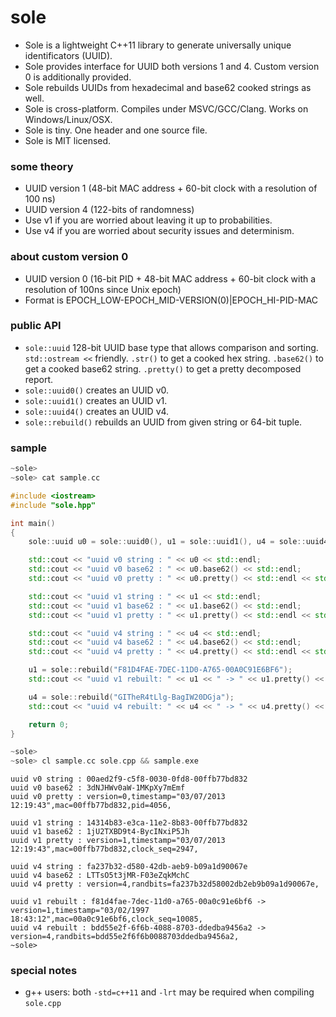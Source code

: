 sole
====

- Sole is a lightweight C++11 library to generate universally unique identificators (UUID).
- Sole provides interface for UUID both versions 1 and 4. Custom version 0 is additionally provided.
- Sole rebuilds UUIDs from hexadecimal and base62 cooked strings as well.
- Sole is cross-platform. Compiles under MSVC/GCC/Clang. Works on Windows/Linux/OSX.
- Sole is tiny. One header and one source file.
- Sole is MIT licensed.

### some theory
- UUID version 1 (48-bit MAC address + 60-bit clock with a resolution of 100 ns)
- UUID version 4 (122-bits of randomness)
- Use v1 if you are worried about leaving it up to probabilities.
- Use v4 if you are worried about security issues and determinism.

### about custom version 0
- UUID version 0 (16-bit PID + 48-bit MAC address + 60-bit clock with a resolution of 100ns since Unix epoch)
- Format is EPOCH_LOW-EPOCH_MID-VERSION(0)|EPOCH_HI-PID-MAC

### public API
- `sole::uuid` 128-bit UUID base type that allows comparison and sorting. `std::ostream <<` friendly. `.str()` to get a cooked hex string. `.base62()` to get a cooked base62 string. `.pretty()` to get a pretty decomposed report.
- `sole::uuid0()` creates an UUID v0.
- `sole::uuid1()` creates an UUID v1.
- `sole::uuid4()` creates an UUID v4.
- `sole::rebuild()` rebuilds an UUID from given string or 64-bit tuple.

### sample
```c++
~sole>
~sole> cat sample.cc

#include <iostream>
#include "sole.hpp"

int main()
{
    sole::uuid u0 = sole::uuid0(), u1 = sole::uuid1(), u4 = sole::uuid4();

    std::cout << "uuid v0 string : " << u0 << std::endl;
    std::cout << "uuid v0 base62 : " << u0.base62() << std::endl;
    std::cout << "uuid v0 pretty : " << u0.pretty() << std::endl << std::endl;

    std::cout << "uuid v1 string : " << u1 << std::endl;
    std::cout << "uuid v1 base62 : " << u1.base62() << std::endl;
    std::cout << "uuid v1 pretty : " << u1.pretty() << std::endl << std::endl;

    std::cout << "uuid v4 string : " << u4 << std::endl;
    std::cout << "uuid v4 base62 : " << u4.base62() << std::endl;
    std::cout << "uuid v4 pretty : " << u4.pretty() << std::endl << std::endl;

    u1 = sole::rebuild("F81D4FAE-7DEC-11D0-A765-00A0C91E6BF6");
    std::cout << "uuid v1 rebuilt: " << u1 << " -> " << u1.pretty() << std::endl;

    u4 = sole::rebuild("GITheR4tLlg-BagIW20DGja");
    std::cout << "uuid v4 rebuilt: " << u4 << " -> " << u4.pretty() << std::endl;

    return 0;
}

~sole>
~sole> cl sample.cc sole.cpp && sample.exe
```
```
uuid v0 string : 00aed2f9-c5f8-0030-0fd8-00ffb77bd832
uuid v0 base62 : 3dNJHWv0aW-1MKpXy7mEmf
uuid v0 pretty : version=0,timestamp="03/07/2013 12:19:43",mac=00ffb77bd832,pid=4056,

uuid v1 string : 14314b83-e3ca-11e2-8b83-00ffb77bd832
uuid v1 base62 : 1jU2TXBD9t4-BycINxiP5Jh
uuid v1 pretty : version=1,timestamp="03/07/2013 12:19:43",mac=00ffb77bd832,clock_seq=2947,

uuid v4 string : fa237b32-d580-42db-aeb9-b09a1d90067e
uuid v4 base62 : LTTsO5t3jMR-F03eZqkMchC
uuid v4 pretty : version=4,randbits=fa237b32d58002db2eb9b09a1d90067e,

uuid v1 rebuilt : f81d4fae-7dec-11d0-a765-00a0c91e6bf6 -> version=1,timestamp="03/02/1997 18:43:12",mac=00a0c91e6bf6,clock_seq=10085,
uuid v4 rebuilt : bdd55e2f-6f6b-4088-8703-ddedba9456a2 -> version=4,randbits=bdd55e2f6f6b0088703ddedba9456a2,
~sole>
```

### special notes
- g++ users: both `-std=c++11` and `-lrt` may be required when compiling `sole.cpp`
